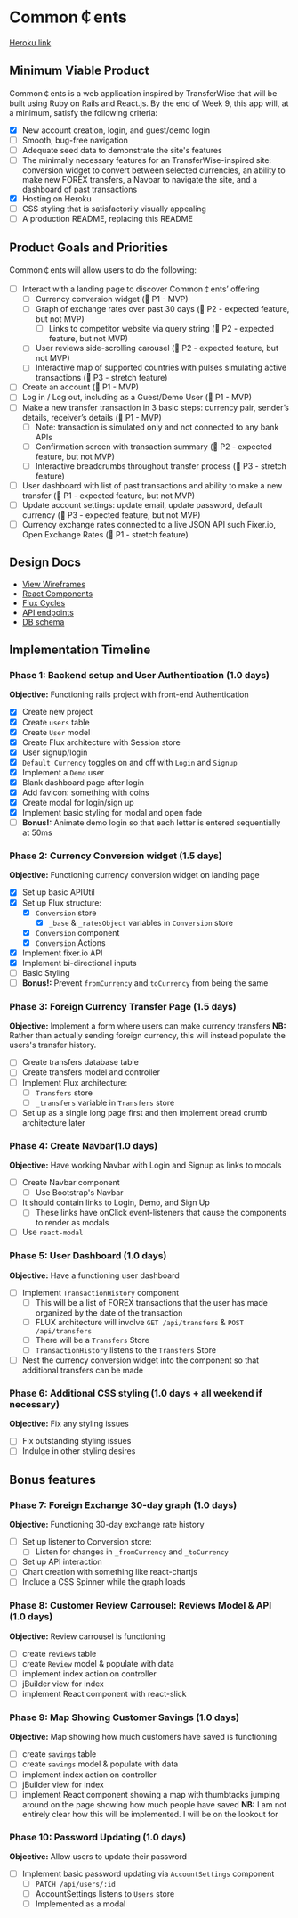 # Common&#xFFE0;ents

[Heroku link][heroku]

[heroku]: https://commoncentsapp.herokuapp.com

## Minimum Viable Product

Common&#xFFE0;ents is a web application inspired by TransferWise that will be built using Ruby on Rails and React.js. By the end of Week 9, this app will, at a minimum, satisfy the following criteria:

- [x] New account creation, login, and guest/demo login
- [ ] Smooth, bug-free navigation
- [ ] Adequate seed data to demonstrate the site's features
- [ ] The minimally necessary features for an TransferWise-inspired site: conversion widget to convert between selected currencies, an ability to make new FOREX transfers, a Navbar to navigate the site, and a dashboard of past transactions
- [x] Hosting on Heroku
- [ ] CSS styling that is satisfactorily visually appealing
- [ ] A production README, replacing this README

## Product Goals and Priorities

Common&#xFFE0;ents will allow users to do the following:

<!-- This is a Markdown checklist. Use it to keep track of your
progress. Put an x between the brackets for a checkmark: [x] -->

- [ ] Interact with a landing page to discover Common&#xFFE0;ents’ offering
  - [ ] Currency conversion widget (&#x1F534; P1 - MVP)
  - [ ] Graph of exchange rates over past 30 days (&#x1F535; P2 - expected feature, but not MVP)
    - [ ] Links to competitor website via query string (&#x1F535; P2 - expected feature, but not MVP)
  - [ ] User reviews side-scrolling carousel (&#x1F535; P2 - expected feature, but not MVP)
  - [ ] Interactive map of supported countries with pulses simulating active transactions (&#x1F52E; P3 - stretch feature)
- [ ] Create an account (&#x1F534; P1 - MVP)
- [ ] Log in / Log out, including as a Guest/Demo User (&#x1F534; P1 - MVP)
- [ ] Make a new transfer transaction in 3 basic steps: currency pair, sender’s details, receiver’s details  (&#x1F534; P1 - MVP)
  - [ ] Note: transaction is simulated only and not connected to any bank APIs
  - [ ] Confirmation screen with transaction summary (&#x1F535; P2 - expected feature, but not MVP)
  - [ ] Interactive breadcrumbs throughout transfer process (&#x1F52E; P3 - stretch feature)
- [ ] User dashboard with list of past transactions and ability to make a new transfer (&#x1F534; P1 - expected feature, but not MVP)
- [ ] Update account settings: update email, update password, default currency (&#x1F52E; P3 - expected feature, but not MVP)
- [ ] Currency exchange rates connected to a live JSON API such Fixer.io, Open Exchange Rates (&#x1F534; P1 - stretch feature)

## Design Docs
* [View Wireframes][views]
* [React Components][components]
* [Flux Cycles][flux-cycles]
* [API endpoints][api-endpoints]
* [DB schema][schema]

[views]: ./docs/views.md
[components]: ./docs/components.md
[flux-cycles]: ./docs/flux-cycles.md
[api-endpoints]: ./docs/api-endpoints.md
[schema]: ./docs/schema.md

## Implementation Timeline

### Phase 1: Backend setup and User Authentication (1.0 days)

**Objective:** Functioning rails project with front-end Authentication

- [x] Create new project
- [x] Create `users` table
- [x] Create `User` model
- [x] Create Flux architecture with Session store
- [x] User signup/login
- [x] `Default Currency` toggles on and off with `Login` and `Signup`
- [x] Implement a `Demo` user
- [x] Blank dashboard page after login
- [x] Add favicon: something with coins
- [x] Create modal for login/sign up
- [x] Implement basic styling for modal and open fade
- [ ] **Bonus!:** Animate demo login so that each letter is entered sequentially at 50ms

### Phase 2: Currency Conversion widget (1.5 days)

**Objective:** Functioning currency conversion widget on landing page

- [x] Set up basic APIUtil
- [x] Set up Flux structure:
  - [x] `Conversion` store
    - [x] `_base` & `_ratesObject` variables in `Conversion` store
  - [x] `Conversion` component
  - [x] `Conversion` Actions
- [x] Implement fixer.io API
- [x] Implement bi-directional inputs  
- [ ] Basic Styling
- [ ] **Bonus!:** Prevent `fromCurrency` and `toCurrency` from being the same

### Phase 3: Foreign Currency Transfer Page (1.5 days)

**Objective:** Implement a form where users can make currency transfers
**NB:** Rather than actually sending foreign currency, this will instead
populate the users's transfer history.

- [ ] Create transfers database table
- [ ] Create transfers model and controller
- [ ] Implement Flux architecture:
  - [ ] `Transfers` store
  - [ ] `_transfers` variable in `Transfers` store
- [ ] Set up as a single long page first and then implement bread crumb
      architecture later

### Phase 4: Create Navbar(1.0 days)

**Objective:** Have working Navbar with Login and Signup as links to modals

- [ ] Create Navbar component
  - [ ] Use Bootstrap's Navbar
- [ ] It should contain links to Login, Demo, and Sign Up
  - [ ] These links have onClick event-listeners that cause the components
        to render as modals
- [ ] Use `react-modal`

### Phase 5: User Dashboard (1.0 days)

**Objective:** Have a functioning user dashboard

- [ ] Implement `TransactionHistory` component
  - [ ] This will be a list of FOREX transactions that the user has made organized
        by the date of the transaction
  - [ ] FLUX architecture will involve `GET /api/transfers` & `POST /api/transfers`
  - [ ] There will be a `Transfers` Store
  - [ ] `TransactionHistory` listens to the `Transfers` Store
- [ ] Nest the currency conversion widget into the component so that additional
      transfers can be made

### Phase 6: Additional CSS styling (1.0 days + all weekend if necessary)

**Objective:** Fix any styling issues

- [ ] Fix outstanding styling issues
- [ ] Indulge in other styling desires

## Bonus features

### Phase 7: Foreign Exchange 30-day graph (1.0 days)

**Objective:** Functioning 30-day exchange rate history

- [ ] Set up listener to Conversion store:
  - [ ] Listen for changes in `_fromCurrency` and `_toCurrency`
- [ ] Set up API interaction
- [ ] Chart creation with something like react-chartjs
- [ ] Include a CSS Spinner while the graph loads

### Phase 8: Customer Review Carrousel: Reviews Model & API (1.0 days)

**Objective:** Review carrousel is functioning

- [ ] create `reviews` table
- [ ] create `Review` model & populate with data
- [ ] implement index action on controller
- [ ] jBuilder view for index
- [ ] implement React component with react-slick

### Phase 9: Map Showing Customer Savings (1.0 days)

**Objective:** Map showing how much customers have saved is functioning

- [ ] create `savings` table
- [ ] create `savings` model & populate with data
- [ ] implement index action on controller
- [ ] jBuilder view for index
- [ ] implement React component showing a map with thumbtacks jumping
      around on the page showing how much people have saved
      **NB:** I am not entirely clear how this will be implemented. I will be on
      the lookout for

### Phase 10: Password Updating (1.0 days)

**Objective:** Allow users to update their password

- [ ] Implement basic password updating via `AccountSettings` component
  - [ ] `PATCH /api/users/:id`
  - [ ] AccountSettings listens to `Users` store
  - [ ] Implemented as a modal

